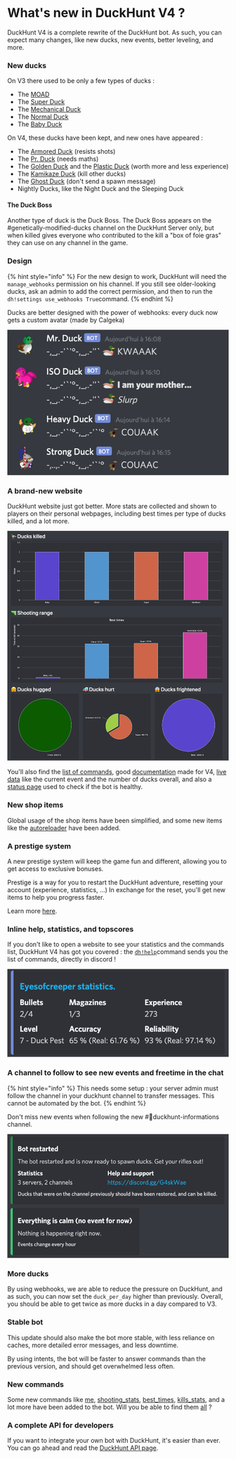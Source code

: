 # What's new in DuckHunt V4 ?

DuckHunt V4 is a complete rewrite of the DuckHunt bot. As such, you can expect many changes, like new ducks, new events, better leveling, and more.

### New ducks

On V3 there used to be only a few types of ducks :

* The [MOAD](players-guide/types-of-ducks.md#moad-mother-of-all-ducks)
* The [Super Duck](players-guide/types-of-ducks.md#super-ducks)
* The [Mechanical Duck](players-guide/types-of-ducks.md#mechanical)
* The [Normal Duck](players-guide/types-of-ducks.md#normal-ducks)
* The [Baby Duck](players-guide/types-of-ducks.md#baby)

On V4, these ducks have been kept, and new ones have appeared :

* The [Armored Duck](players-guide/types-of-ducks.md#armored) \(resists shots\)
* The [Pr. Duck](players-guide/types-of-ducks.md#prof-pr-duck) \(needs maths\)
* The [Golden Duck](players-guide/types-of-ducks.md#golden) and the [Plastic Duck](players-guide/types-of-ducks.md#plastic) \(worth more and less experience\)
* The [Kamikaze Duck](players-guide/types-of-ducks.md#kamikaze) \(kill other ducks\)
* The [Ghost Duck](players-guide/types-of-ducks.md#ghost) \(don't send a spawn message\)
* Nightly Ducks, like the Night Duck and the Sleeping Duck

#### The Duck Boss

Another type of duck is the Duck Boss. The Duck Boss appears on the \#genetically-modified-ducks channel on the DuckHunt Server only, but when killed gives everyone who contributed to the kill a "box of foie gras" they can use on any channel in the game.

### Design

{% hint style="info" %}
For the new design to work, DuckHunt will need the `manage_webhooks` permission on his channel. If you still see older-looking ducks, ask an admin to add the correct permission, and then to run the `dh!settings use_webhooks True`command.
{% endhint %}

Ducks are better designed with the power of webhooks: every duck now gets a custom avatar \(made by Calgeka\)

![Look at all the different avatars, names, and messages. From top to bottom : Normal, MOAD, Super, Armored](.gitbook/assets/webhooks-example.png)

### A brand-new website

DuckHunt website just got better. More stats are collected and shown to players on their personal webpages, including best times per type of ducks killed, and a lot more.

![Also featuring a dark theme](.gitbook/assets/new-graphs.png)

You'll also find the [list of commands](https://duckhunt.me/commands), good [documentation](https://duckhunt.me/docs/) made for V4, [live data](https://duckhunt.me) like the current event and the number of ducks overall, and also a [status page](https://duckhunt.me/status) used to check if the bot is healthy.

### New shop items

Global usage of the shop items have been simplified, and some new items like the [autoreloader](https://duckhunt.me/commands/shop/reloader) have been added.

### A prestige system

A new prestige system will keep the game fun and different, allowing you to get access to exclusive bonuses. 

Prestige is a way for you to restart the DuckHunt adventure, resetting your account \(experience, statistics, ...\) In exchange for the reset, you'll get new items to help you progress faster.

Learn more [here](players-guide/levels-and-experience.md#prestige-levels).

### Inline help, statistics, and topscores

If you don't like to open a website to see your statistics and the commands list, DuckHunt V4 has got you covered : the [`dh!help`](https://duckhunt.me/commands/)command sends you the list of commands, directly in discord ! 

![You can see your current level too !](.gitbook/assets/inline-information-about-a-hunter.png)

### A channel to follow to see new events and freetime in the chat

{% hint style="info" %}
This needs some setup : your server admin must follow the channel in your duckhunt channel to transfer messages. This cannot be automated by the bot.
{% endhint %}

Don't miss new events when following the new \#🦆duckhunt-informations channel.

![These are autopublished directly to your channel](.gitbook/assets/messages-sent-in-the-informations-channel.png)

### More ducks

By using webhooks, we are able to reduce the pressure on DuckHunt, and as such, you can now set the `duck_per_day` higher than previously. Overall, you should be able to get twice as more ducks in a day compared to V3.

### Stable bot

This update should also make the bot more stable, with less reliance on caches, more detailed error messages, and less downtime.

By using intents, the bot will be faster to answer commands than the previous version, and should get overwhelmed less often.

### New commands

Some new commands like [me](https://duckhunt.me/commands/me), [shooting\_stats](https://duckhunt.me/commands/shooting_stats), [best\_times](https://duckhunt.me/commands/best_times), [kills\_stats](https://duckhunt.me/commands/kills_stats), and a lot more have been added to the bot. Will you be able to find them [all](https://duckhunt.me/commands) ?

### A complete API for developers

If you want to integrate your own bot with DuckHunt, it's easier than ever. You can go ahead and read the [DuckHunt API page](the-duckhunt-api/channels-scores-and-stats.md). 



